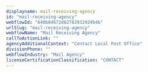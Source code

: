 ```yaml
---
displayname: mail-receiving-agency
id: "mail-receiving-agency"
webflowId: "640b84672d82782932929b4b"
urlSlug: "mail-receiving-agency"
webflowName: "Mail Receiving Agency"
callToActionLink: ""
agencyAdditionalContext: "Contact Local Post Office"
divisionPhone: ""
webflowIndustry: "Mail Agency"
licenseCertificationClassification: "CONTACT"
---
```


